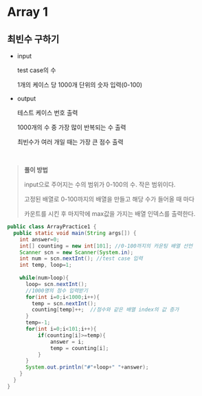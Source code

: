 # Array 1

## 최빈수 구하기

- input

  test case의 수

  1개의 케이스 당 1000개 단위의 숫자 입력(0-100)

- output

  테스트 케이스 번호 출력

  1000개의 수 중 가장 많이 반복되는 수 출력

  최빈수가 여러 개일 때는 가장 큰 점수 출력

  ​

> **풀이 방법**
>
> input으로 주어지는 수의 범위가 0-100의 수. 작은 범위이다.
>
> 고정된 배열로 0-100까지의 배열을 만들고 해당 수가 들어올 때 마다
>
> 카운트를 시킨 후 마지막에 max값을 가지는 배열 인덱스를 출력한다.



```java
public class ArrayPractice1 {
  public static void main(String args[]) {
    int answer=0;
    int[] counting = new int[101]; //0-100까지의 카운팅 배열 선언  
    Scanner scn = new Scanner(System.in);
   	int num = scn.nextInt(); //test case 입력
    int temp, loop=1; 
    
    while(num>loop){
      loop= scn.nextInt();
      //1000명의 점수 입력받기
      for(int i=0;i<1000;i++){
        temp = scn.nextInt();
      	counting[temp]++;  //점수와 같은 배열 index의 값 증가
      }
      temp=-1;
      for(int i=0;i<101;i++){
          if(counting[i]>=temp){
              answer = i;
              temp = counting[i];
          }
      }
      System.out.println("#"+loop+" "+answer);
    }
  }
}
```

